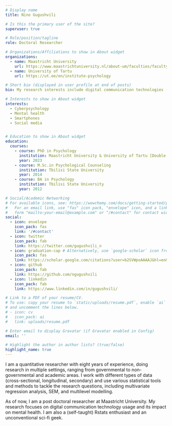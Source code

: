 ```yaml
---
# Display name
title: Nino Gugushvili

# Is this the primary user of the site?
superuser: true

# Role/position/tagline
role: Doctoral Researcher

# Organizations/Affiliations to show in About widget
organizations:
  - name: Maastricht University
    url: https://www.maastrichtuniversity.nl/about-um/faculties/faculty-psychology-and-neuroscience
  - name: University of Tartu 
    url: https://ut.ee/en/institute-psychology

# Short bio (displayed in user profile at end of posts)
bio: My research interests include digital communication technologies (smartphones & social media) computer-mediated communication, and mental health.

# Interests to show in About widget
interests:
  - Cyberpsychology
  - Mental health
  - Smartphones
  - Social media


# Education to show in About widget
education:
  courses:
    - course: PhD in Psychology
      institution: Maastricht University & University of Tartu [Double degree]
      year: 2023
    - course: M.Sc.in Psychological Counseling
      institution: Tbilisi State University
      year: 2014
    - course: BA in Psychology
      institution: Tbilisi State University
      year: 2012

# Social/Academic Networking
# For available icons, see: https://wowchemy.com/docs/getting-started/page-builder/#icons
#   For an email link, use "fas" icon pack, "envelope" icon, and a link in the
#   form "mailto:your-email@example.com" or "/#contact" for contact widget.
social:
  - icon: envelope
    icon_pack: fas
    link: '/#contact'
  - icon: twitter
    icon_pack: fab
    link: https://twitter.com/gugushvili_n
  - icon: graduation-cap # Alternatively, use `google-scholar` icon from `ai` icon pack
    icon_pack: fas
    link: https://scholar.google.com/citations?user=b2SVWpoAAAAJ&hl=en&oi=ao
  - icon: github
    icon_pack: fab
    link: https://github.com/ngugushvili
  - icon: linkedin
    icon_pack: fab
    link: https://www.linkedin.com/in/gugushvili/

# Link to a PDF of your resume/CV.
# To use: copy your resume to `static/uploads/resume.pdf`, enable `ai` icons in `params.toml`,
# and uncomment the lines below.
# - icon: cv
#   icon_pack: ai
#   link: uploads/resume.pdf

# Enter email to display Gravatar (if Gravatar enabled in Config)
email: ''

# Highlight the author in author lists? (true/false)
highlight_name: true
---
```


I am a quantitative researcher with eight years of experience, doing research in multiple settings, ranging from governmental to non-governmental and academic areas. I  work with different types of data (cross-sectional, longitudinal, secondary) and use various statistical tools and methods to tackle the research questions, including multivariate regression analysis, SEM, and multilevel modelling. 

As of now, I am a post doctoral researcher at Maastricht University. My research focuses on digital communication technology usage and its impact on mental health. I am also a (self-taught) Rstats enthusiast and an unconventional sci-fi geek.


